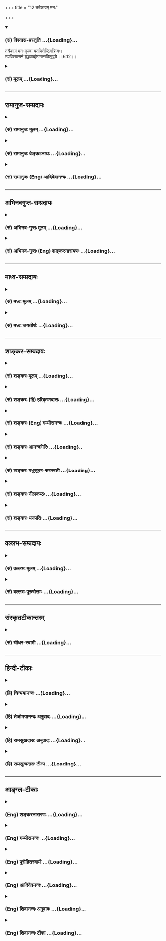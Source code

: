 +++
title = "12 तत्रैकाग्रम् मनः"

+++
<div class="js_include" newlevelforh1="3" title="(सं) विश्वास-प्रस्तुतिः" unfilled url="/purANam/mahAbhAratam/06-bhIShma-parva/02-bhagavad-gItA-parva/saMskRtam/vishvAsa-prastutiH/06_Atma-saMyama-yogaH_a/12_tatraikAgram_mana.md">
<details open><summary><h3>(सं) विश्वास-प्रस्तुतिः ...{Loading}...</h3></summary>

तत्रैकाग्रं मनः कृत्वा यतचित्तेन्द्रियक्रियः।  
उपविश्यासने युञ्ज्याद्योगमात्मविशुद्धये।।6.12।।
</details>
</div>
<div class="js_include collapsed" newlevelforh1="3" title="(सं) मूलम्" unfilled url="/purANam/mahAbhAratam/06-bhIShma-parva/02-bhagavad-gItA-parva/saMskRtam/mUlam/06_Atma-saMyama-yogaH_a/12_tatraikAgram_mana.md">
<details><summary><h3>(सं) मूलम् ...{Loading}...</h3></summary>

तत्रैकाग्रं मनः कृत्वा यतचित्तेन्द्रियक्रियः।  
उपविश्यासने युञ्ज्याद्योगमात्मविशुद्धये।।6.12।।
</details>
</div>


_________________
## रामानुज-सम्प्रदायः
<div class="js_include collapsed" newlevelforh1="3" title="(सं) रामानुजः मूलम्" unfilled url="/purANam/mahAbhAratam/06-bhIShma-parva/02-bhagavad-gItA-parva/saMskRtam/rAmAnujaH/mUlam/06_Atma-saMyama-yogaH_a/12_tatraikAgram_mana.md">
<details><summary><h3>(सं) रामानुजः मूलम् ...{Loading}...</h3></summary>

।।6.12।।**शुचौ देशे** अशुचिभिः पुरुषैः अनधिष्ठिते अपरिगृहीते च अशुचिभिः
वस्तुभिः अस्पृष्टे च पवित्रीभूते देशे दार्वादिनिर्मितं **नात्युच्छ्रितं
नातिनीचं चैलाजिनकुशोत्तरम् आसनं प्रतिष्ठाय** तस्मिन् मनःप्रसादकरे
सापाश्रये **उपविश्य** योगैकाग्रम् अव्याकुलम् **मनः कृत्वा
यतचित्तेन्द्रियक्रियः** सर्वात्मना उपसंहृतचित्तेन्द्रियक्रियः
**आत्मविशुद्धये** बन्धविमुक्तये **योगं यु़ञ्ज्यात्** आत्मावलोकनं
कुर्वीत।

</details>
</div>
<div class="js_include collapsed" newlevelforh1="3" title="(सं) रामानुजः वेङ्कटनाथः" unfilled url="/purANam/mahAbhAratam/06-bhIShma-parva/02-bhagavad-gItA-parva/saMskRtam/rAmAnujaH/venkaTanAthaH/06_Atma-saMyama-yogaH_a/12_tatraikAgram_mana.md">
<details><summary><h3>(सं) रामानुजः वेङ्कटनाथः ...{Loading}...</h3></summary>

।। 6.12बाह्योपकरणनियममाह शुचौ देश इत्यादिना। शुचिशब्दः
सङ्कोचकाभावात्संसर्गजं स्वाभाविकं चाशुचित्वं
निवर्तयतीत्यभिप्रायेणाहअशुचिभिरिति। अशुचयः पुरुषाः
पाषण्डिपतितादयः। अनधिष्ठिते अपरिगृहीते चेति अधिष्ठानं परकीयेषु
निर्वाहकत्वादिरूपेण संसर्गः परिग्रहः स्वकीयत्वाभिमानः तदुभयवर्जिते।
शुचिशब्दः शास्त्रान्तरोक्तं शोधकत्वमपि लक्षयतीत्यभिप्रायेणोक्तंपवित्रभूत
इति। च्विप्रत्ययरहितप्रयोगात् स्वतश्शुद्धिरुक्तानात्युच्छ्रितं नातिनीचं
इत्यादिदृष्टसौकर्यार्थम्। स्थिरत्वे हेतुर्दार्वादिनिर्मितत्वम् तस्य
कठिनत्वान्मृदुत्वार्थं चेलम् तत्रापि निस्तरङ्गत्वार्थं शुद्ध्यर्थं
चाजिनम् सर्वस्योपरि शुद्ध्यर्थं सत्वोन्मेषार्थं च
कुशाः। कुशाजिनचेलोत्तरम् इति कश्चिद्भाष्यपाठः
तथासत्युत्तरोत्तरमार्दवसिद्ध्यर्थमुक्तमिति मन्तव्यम्। विपरीतोऽत्र
क्रमश्चेलादीनाम् इति चशाङ्करम्।
केचित्त्वव्यवस्थितक्रमत्वमूचुः। प्रतिष्ठाप्य दृढं स्थापयित्वा। तत्रासन
उपविश्येत्यन्वयव्यक्त्यर्थंतस्मिन्नित्यादिकमुक्तम्। उक्तानां
शुचिदेशादीनां दृष्टादृष्टद्वारा योगोपयोगं दर्शयितुंमनःप्रसादकर
इत्युक्तम्। सापाश्रय उपविश्येति। अन्यथा पाश्चात्यधारणप्रयत्नः समाधिविरोधी
स्यादिति भावः। उपविश्य न तु तिष्ठञ्च्छयानो वा। तथा च सूत्रम्आसीनः
सम्भवात् ब्र.सू.4।1।7 इति। स्थानशयनयोश्च आयासनिद्रादिप्रसङ्गेन योगो न
सम्भवेत्। तत्रैकाग्रं इत्यन्वयभ्रमव्युदासाययोगैकाग्रमित्युक्तम्।
विरुद्धान्यवृत्तेरेतद्वृत्तिप्रधानत्वमिहैकाग्रत्वम्। अव्याकुलमेकाग्रम्
इति केषुचिद्भाष्यकोषेषु पाठः आत्मावलोकनोन्मुखं कृत्वेत्यर्थः। सार्वभौमो
हि चित्तस्य वृत्तिनिरोधो योगतया योगशास्त्रेऽभिहित इत्यभिप्रायेण
सर्वात्मनोपसंहृतचित्तेन्द्रियक्रिय इत्युक्तम्। चित्तमिह चिन्तावृत्तिः
इन्द्रियाणि च बाह्यानिएकाग्रं मनः कृत्वा इति वचनात् बाह्यविषयेभ्य
एवायमुपसंहारः अन्यथाऽऽत्मावलोकनमपि न स्यात्। एतेनमनसो निश्शेषवृत्तिविलयो
योगः इति वदन्तो निरस्ताः। शुद्धान्तःकरणस्य साक्षात्कारसाध्या
ह्यात्मविशुद्धिर्मोक्ष एवेत्यभिप्रायेणबन्धनिवृत्तय
इत्युक्तम्। अशुद्धास्ते समस्तास्तु देवाद्याः कर्मयोनयः वि.पु.6।7।77 इति
कर्मबन्धो ह्यात्मनामशुद्धिरुच्यते। योगं युञ्जीत इत्येतत्ओदनपाकं पचति
इतिवदित्यभिप्रायेणआत्मावलोकनं कुर्वीतेत्युक्तम्।

</details>
</div>
<div class="js_include collapsed" newlevelforh1="3" title="(सं) रामानुजः (Eng) आदिदेवानन्दः" unfilled url="/purANam/mahAbhAratam/06-bhIShma-parva/02-bhagavad-gItA-parva/saMskRtam/rAmAnujaH/english/AdidevAnandaH/06_Atma-saMyama-yogaH_a/12_tatraikAgram_mana.md">
<details><summary><h3>(सं) रामानुजः (Eng) आदिदेवानन्दः ...{Loading}...</h3></summary>

6.11 - 6.12 'In a clean spot,' i.e., in a spot pure in itself, not owned
or controlled by impure persons and untouched by impure things; having
'established a firm seat,' a seat made of wood or similar material,
which is neither too high nor too low; which is covered with cloth,
deer-skin and Kusa grass in the reverse order; seated on it in a way
which promotes the serenity of mind; having the mind concentrated on
Yoga; and holding the activities of the mind and senses in check in all
ways - he should practise 'Yoga', i.e., practise the vision of the self
for 'the purification of the self,' i.e., to end his bondage.

</details>
</div>


_________________
## अभिनवगुप्त-सम्प्रदायः
<div class="js_include collapsed" newlevelforh1="3" title="(सं) अभिनव-गुप्तः मूलम्" unfilled url="/purANam/mahAbhAratam/06-bhIShma-parva/02-bhagavad-gItA-parva/saMskRtam/abhinava-guptaH/mUlam/06_Atma-saMyama-yogaH_a/12_tatraikAgram_mana.md">
<details><summary><h3>(सं) अभिनव-गुप्तः मूलम् ...{Loading}...</h3></summary>

।।6.10 6.15।। ननु जितात्मनः इत्युक्तम् तत्कथं तज्जय इत्याशङ्क्य
आरुरुक्षोः कश्चिदुपायः कायसमत्वादिकः +++(SN कायसमुद्धारकः)+++ चित्तसंयम
उपदिश्यते योगीत्यादि अधिगच्छतीत्यन्तम्। आत्मानं च चित्तं च युञ्जीत
एकाग्रीकुर्यात्। सततमिति न परिमितं कालम्। एकाकित्वादिषु सत्सु
एतद्युज्यते +++(N युञ्जीत)+++ नान्यथा। आसनस्थैर्यात् कालस्थैर्ये +++(S
कालस्थैर्यम्)+++ चित्तस्थैर्यम्। चित्तक्रियाः संकल्पात्मनः
अन्याश्चेन्द्रियक्रिया येन यताः नियमं नीताः। धारयन् यत्नेन।
नासिकाग्रस्यावलोकने सति दिशामनवलोकनम्। मत्परमतया युक्त आसीत +++(N आसीत्)+++
इत्यर्थः +++(S omits इत्यर्थः)+++। एवमात्मानं युञ्जतः समादधतः शान्तिर्जायते
यस्यां संस्थापर्यन्तकाष्ठा मत्प्राप्तिः +++(K प्राप्तिर्योगोऽस्तीति)+++।

</details>
</div>
<div class="js_include collapsed" newlevelforh1="3" title="(सं) अभिनव-गुप्तः (Eng) शङ्करनारायणः" unfilled url="/purANam/mahAbhAratam/06-bhIShma-parva/02-bhagavad-gItA-parva/saMskRtam/abhinava-guptaH/english/shankaranArAyaNaH/06_Atma-saMyama-yogaH_a/12_tatraikAgram_mana.md">
<details><summary><h3>(सं) अभिनव-गुप्तः (Eng) शङ्करनारायणः ...{Loading}...</h3></summary>

6.12 See Comment under 6.15

</details>
</div>


_________________
## माध्व-सम्प्रदायः
<div class="js_include collapsed" newlevelforh1="3" title="(सं) मध्वः मूलम्" unfilled url="/purANam/mahAbhAratam/06-bhIShma-parva/02-bhagavad-gItA-parva/saMskRtam/madhvaH/mUlam/06_Atma-saMyama-yogaH_a/12_tatraikAgram_mana.md">
<details><summary><h3>(सं) मध्वः मूलम् ...{Loading}...</h3></summary>

।।6.12 6.14।। योगं समाधियोगं युञ्ज्यात्।

</details>
</div>
<div class="js_include collapsed" newlevelforh1="3" title="(सं) मध्वः जयतीर्थः" unfilled url="/purANam/mahAbhAratam/06-bhIShma-parva/02-bhagavad-gItA-parva/saMskRtam/madhvaH/jayatIrthaH/06_Atma-saMyama-yogaH_a/12_tatraikAgram_mana.md">
<details><summary><h3>(सं) मध्वः जयतीर्थः ...{Loading}...</h3></summary>

।।6.12 6.14।। उपविश्यासन इत्यत्रापि योगशब्द एवमेव व्याख्येय इत्याह
योगमिति। स्थानविवेकार्थं युञ्ज्यादित्युक्तम् कुर्यादिति यावत्।

</details>
</div>


_________________
## शाङ्कर-सम्प्रदायः
<div class="js_include collapsed" newlevelforh1="3" title="(सं) शङ्करः मूलम्" unfilled url="/purANam/mahAbhAratam/06-bhIShma-parva/02-bhagavad-gItA-parva/saMskRtam/shankaraH/mUlam/06_Atma-saMyama-yogaH_a/12_tatraikAgram_mana.md">
<details><summary><h3>(सं) शङ्करः मूलम् ...{Loading}...</h3></summary>

।।6.12।। **तत्र** तस्मिन् **आसने उपविश्य** योगं युञ्ज्यात्। कथम्
सर्वविषयेभ्यः उपसंहृत्य **एकाग्रं मनः कृत्वा यतचित्तेन्द्रियक्रियः**
चित्तं च इन्द्रियाणि च चित्तेन्द्रियाणि तेषां क्रियाः संयता यस्य सः
यतचित्तेन्द्रियक्रियः। स किमर्थं **योगं युञ्ज्यात्** इत्याह
**आत्मविशुद्धये** अन्तःकरणस्य विशुद्ध्यर्थमित्येतत्।। बाह्यमासनमुक्तम्
अधुना शरीरधारणं कथम् इत्युच्यते

</details>
</div>
<div class="js_include collapsed" newlevelforh1="3" title="(सं) शङ्करः (हि) हरिकृष्णदासः" unfilled url="/purANam/mahAbhAratam/06-bhIShma-parva/02-bhagavad-gItA-parva/saMskRtam/shankaraH/hindI/harikRShNadAsaH/06_Atma-saMyama-yogaH_a/12_tatraikAgram_mana.md">
<details><summary><h3>(सं) शङ्करः (हि) हरिकृष्णदासः ...{Loading}...</h3></summary>

।।6.12।। ( आसनको ) स्थिर स्थापन करके क्या करे ( सो कहते हैं ) उस आसनर
बैठकर योगका साधन करे। कैसे करे मनको सब विषयोंसे हटाकर एकाग्र करके तथा
यतचित्तेन्द्रियक्रिय यानी चित्त और इन्द्रियोंकी क्रियाओंको जीतनेवाला
होकर योगका साधन करे। जिसने मन और इन्द्रियोंकी क्रियाओंका संयम कर लिया हो
उसको यतचित्तेन्द्रियक्रिय कहते हैं। वह किसलिये योगका साधन करे सो कहते
हैं आत्मशुद्धिके लिये अर्थात् अन्तःकरणकी शुद्धिके लिये करे।

</details>
</div>
<div class="js_include collapsed" newlevelforh1="3" title="(सं) शङ्करः (Eng) गम्भीरानन्दः" unfilled url="/purANam/mahAbhAratam/06-bhIShma-parva/02-bhagavad-gItA-parva/saMskRtam/shankaraH/english/gambhIrAnandaH/06_Atma-saMyama-yogaH_a/12_tatraikAgram_mana.md">
<details><summary><h3>(सं) शङ्करः (Eng) गम्भीरानन्दः ...{Loading}...</h3></summary>

6.12 Pratisthapya, having established; sthiram, firmly; sucau, in a
clean; dese, place, which is solitary, either naturally or through
improvement; atmanah, his own; asanam, seat; na ati ucchritam, neither
too high; na ati nicam, nor even too low; and that made of
caila-ajina-kusa-uttram, cloth, skin, and kusa-grass, placed
successively one below the other-the successive arrangement of cloth
etc. here is in a reverse order to that of the textual reading-. What
follows after thus establishing the seat; Upavisya, sitting; tatra, on
that; asane, seat; yogam yunjyat, he should concentrate his mind. To
what purpose should he concentrate his mind; In answer the Lord says:
atma-visuddhaye, for the purification of the internal organ. How; Krtva,
making; manah, the mind; ekagram, one-pointed,by withdrawing it from all
objects; and yata-citta-indriya-kriyah, keeping the actions (kriyah) of
the mind (citta) and senses (indriya) under control (yata). The external
seat has been spoken of. Now is being stated how the posture of the body
should be:

</details>
</div>
<div class="js_include collapsed" newlevelforh1="3" title="(सं) शङ्करः आनन्दगिरिः" unfilled url="/purANam/mahAbhAratam/06-bhIShma-parva/02-bhagavad-gItA-parva/saMskRtam/shankaraH/AnandagiriH/06_Atma-saMyama-yogaH_a/12_tatraikAgram_mana.md">
<details><summary><h3>(सं) शङ्करः आनन्दगिरिः ...{Loading}...</h3></summary>

।।6.12।। यथोक्तमासनं संपाद्य किं कर्तव्यमिति प्रश्नपूर्वकं कर्तव्यं
तन्निर्दिशति **प्रतिष्ठाप्येति।** योगं युञ्जानस्येतिकर्तव्यताकलापं
पृच्छति **कथमिति।** सर्वेभ्यो विषयेभ्यः सकाशात्प्रत्याहृत्य मनसो
यदेकस्मिन्नेव ध्येये विषये समाधानं यच्चित्तस्येन्द्रियाणां च
बाह्यक्रियाणां संयमनं तदुभयं कृत्वा योगमनुतिष्ठेदित्याह **सर्वेति।**
आसने यथोक्ते स्थित्वा यथोक्तया रीत्या योगानुष्ठानस्य प्रश्नपूर्वकं फलमाह
**स किमर्थमित्यादिना।**

</details>
</div>
<div class="js_include collapsed" newlevelforh1="3" title="(सं) शङ्करः मधुसूदन-सरस्वती" unfilled url="/purANam/mahAbhAratam/06-bhIShma-parva/02-bhagavad-gItA-parva/saMskRtam/shankaraH/madhusUdana-sarasvatI/06_Atma-saMyama-yogaH_a/12_tatraikAgram_mana.md">
<details><summary><h3>(सं) शङ्करः मधुसूदन-सरस्वती ...{Loading}...</h3></summary>

।।6.12।। एवमासनं प्रतिष्ठाप्य किं कुर्यादिति तत्राह तत्र तस्मिन्नासन
उपविश्यैव नतु शयानस्तिष्ठन्वा। आसीनः संभवात् इति न्यायात्। यताः संयता
उपरताश्चित्तस्येन्द्रियाणां च क्रिया वृत्तयो येन स यतचित्तेन्द्रियक्रियः
सन् योगं समाधिं युञ्जीताभ्यसेत्। किमर्थं आत्मविशुद्धये आत्मनोऽन्तःकरणस्य
सर्वविक्षेपशून्यत्वेनातिसूक्ष्मतया ब्रह्मसाक्षात्कारयोग्यतायै। दृश्यते
त्वग्र्यया बुद्ध्या सूक्ष्मया सूक्ष्मदर्शिभिः इति श्रुतेः। किं कृत्वा
योगमभ्यसेदिति तत्राह एकाग्रं
राजसतामसव्युत्थानाख्यप्रागुक्तभूमित्रयपरित्यागेनैकविषयकधारावाहिकानेकवृत्तियुक्तमुद्रिक्तसत्त्वं
मनः कृत्वा दृढभूमिकेन प्रयत्नेन संपाद्यैकाग्रताविवृद्ध्यर्थं योगं
संप्रज्ञातसमाधिमभ्यसेत्। सच ब्रह्माकारमनोवृत्तिप्रवाह एव
निदिध्यासनाख्यः। तदुक्तम्ब्रह्माकारमनोवृत्तिप्रवाहोऽहंकृतिं विना।
संप्रज्ञातसमाधिः स्याद्ध्यानाभ्यासप्रकर्षतः इति। एतदेवाभिप्रेत्य
ध्यानाभ्यासप्रकर्षं विदधे भगवान्योगी युञ्जीत
सततंयुञ्ज्याद्योगमात्मविशुद्धयेयुक्त आसीत मत्परः इत्यादि बहुकृत्वः।

</details>
</div>
<div class="js_include collapsed" newlevelforh1="3" title="(सं) शङ्करः नीलकण्ठः" unfilled url="/purANam/mahAbhAratam/06-bhIShma-parva/02-bhagavad-gItA-parva/saMskRtam/shankaraH/nIlakaNThaH/06_Atma-saMyama-yogaH_a/12_tatraikAgram_mana.md">
<details><summary><h3>(सं) शङ्करः नीलकण्ठः ...{Loading}...</h3></summary>

।।6.12।। प्रतिष्ठाप्य किं कुर्यादिति तत्राह **तत्रेति।** तत्रासने
पद्मस्वस्तिकाद्यन्यतमेनासनेनोपविश्य यता निगृहीताः चित्तस्य क्रियाः
विषयाणां स्मरणानि इन्द्रियक्रियास्तेषां ग्रहणं येनासौ
यतचित्तेन्द्रियक्रियः। अतएव मनः बाह्याभ्यन्तरविषयानुपरक्ततया एकं
ध्येयमेव प्रत्यक्तत्वं अग्रे यस्य स्फुरति नान्यत् तदेकाग्रं
वृत्त्यन्तरानन्तरितब्रह्मैकाकारवृत्तिप्रवाहि कृत्वा आत्मविशुद्धये
चित्तशुद्ध्यर्थं योगं वृत्तिप्रवाहस्यापि निरोधं युञ्ज्यादनुतिष्ठेत्।
चित्तस्य स्थैर्यतापादनेन।

</details>
</div>
<div class="js_include collapsed" newlevelforh1="3" title="(सं) शङ्करः धनपतिः" unfilled url="/purANam/mahAbhAratam/06-bhIShma-parva/02-bhagavad-gItA-parva/saMskRtam/shankaraH/dhanapatiH/06_Atma-saMyama-yogaH_a/12_tatraikAgram_mana.md">
<details><summary><h3>(सं) शङ्करः धनपतिः ...{Loading}...</h3></summary>

।।6.12।। तत्रासनं प्रतिष्ठाप्य तत्रासन उपविश्यात्मशुद्धयेऽन्तःकरणशुद्धये।
यत्त्वात्मनः प्रतीचा विशुद्धिः सविलासाविद्यापङ्कसंपर्कहानिस्तस्या
इत्यर्थं इति तन्न। अविद्यापङ्कनिवृत्तेर्ज्ञानाधीनत्वात्।
ज्ञानप्राप्तिद्वारा प्रतीचो विशुद्धय इति
द्वारकल्पनापेक्षयान्तःकरणविशुद्य्धर्थमित्यस्यैव न्याय्यत्वात्। योगं
युञ्ज्यात्। कथमित्यत आह। सर्वविषयेभ्य उपसंहृत्य मनः एकमग्रं प्रधानं
चिन्तनीयं यस्येति तथा कृत्वा क्षिप्तमूढविक्षिप्तभूमित्यागेन
एकाग्रनिरोधभूमिभ्यां समाहितं कृत्वेत्यपि बोध्यम्। पुनश्च
यतचित्तेन्द्रियक्रियः सन् चित्तं चेन्द्रियाणि च तेषां क्रियाः संयता यस्य
सः।

</details>
</div>


_________________
## वल्लभ-सम्प्रदायः
<div class="js_include collapsed" newlevelforh1="3" title="(सं) वल्लभः मूलम्" unfilled url="/purANam/mahAbhAratam/06-bhIShma-parva/02-bhagavad-gItA-parva/saMskRtam/vallabhaH/mUlam/06_Atma-saMyama-yogaH_a/12_tatraikAgram_mana.md">
<details><summary><h3>(सं) वल्लभः मूलम् ...{Loading}...</h3></summary>

।।6.10 6.13।। एवं योगारूढस्य स्वरूपमुक्त्वाऽऽरुरुक्षोः साङ्गं योगं विदधतः
सिद्धिमाह योगी इत्यादिनामत्संस्थामधिगच्छति 15 इत्यन्तेन। योगी युञ्जानो
रहसि स्थितः आत्मानं सततं युञ्जीत।

</details>
</div>
<div class="js_include collapsed" newlevelforh1="3" title="(सं) वल्लभः पुरुषोत्तमः" unfilled url="/purANam/mahAbhAratam/06-bhIShma-parva/02-bhagavad-gItA-parva/saMskRtam/vallabhaH/puruShottamaH/06_Atma-saMyama-yogaH_a/12_tatraikAgram_mana.md">
<details><summary><h3>(सं) वल्लभः पुरुषोत्तमः ...{Loading}...</h3></summary>

  
  
।।6.12।। तत्र भगवत्स्वरूपे एकाग्रं केवलदास्यभावेऽनन्यतया स्थितं मनः
कृत्वा। यताः शान्ताश्चित्तन्द्रियक्रिया यस्य। चित्तक्रियाः
स्वभोगचाञ्चल्यादयः इन्द्रियक्रियाः स्वतापनिवृत्त्यर्थं दर्शनाद्यभिलाषाः
तादृशो भूत्वा आसने उपविश्य आत्मशु द्ध्यर्थं भावस्वरूपसिद्ध्यर्थं योगं
भगवत्संयोगं युञ्ज्यात् अभ्यसेत्।  
  

</details>
</div>


_________________
## संस्कृतटीकान्तरम्
<div class="js_include collapsed" newlevelforh1="3" title="(सं) श्रीधर-स्वामी" unfilled url="/purANam/mahAbhAratam/06-bhIShma-parva/02-bhagavad-gItA-parva/saMskRtam/shrIdhara-svAmI/06_Atma-saMyama-yogaH_a/12_tatraikAgram_mana.md">
<details><summary><h3>(सं) श्रीधर-स्वामी ...{Loading}...</h3></summary>

।।6.12।। **तत्रेति।** तत्र तस्मिन्नासने उपविश्य एकाग्रं विक्षेपरहितं मनः
कृत्वा योगं युञ्ज्यादभ्यसेत्। यताः संयताश्चित्तस्येन्द्रियाणां च क्रिया
यस्यात्मनो मनसो विशुद्धये उपशान्तये।

</details>
</div>


_________________
## हिन्दी-टीकाः
<div class="js_include collapsed" newlevelforh1="3" title="(हि) चिन्मयानन्दः" unfilled url="/purANam/mahAbhAratam/06-bhIShma-parva/02-bhagavad-gItA-parva/hindI/chinmayAnandaH/06_Atma-saMyama-yogaH_a/12_tatraikAgram_mana.md">
<details><summary><h3>(हि) चिन्मयानन्दः ...{Loading}...</h3></summary>

।।6.12।। उपयुक्त आसन में बैठना मात्र योग नहीं है। बाह्य आसन तथा शरीर का
विशेष स्थिति मे बैठना मन की एकाग्रता के लिए उपयोगी अवश्य हो सकता है
किन्तु इतना ही करने मात्र से आत्मविकास के प्रति हम आश्वस्त नहीं हो
सकते। आसन में बैठने के पश्चात् अन्तकरण के द्वारा किस प्रकार ध्यान करना
चाहिये इसका निर्देश श्रीकृष्ण यहाँ देते हैं। प्रथम निर्देश मन को एकाग्र
करने का है। किसी गुरु के लिए इस भ्रमित पीढ़ी के किसी शिष्य के मन को
एकाग्र करने का उपदेश देना तो सरल है परन्तु बिना ज्ञान के साधक को उपदेश
का पालन करना संभव नहीं होता। अत इस उपदेश के साथ ही उन व्यावहारिक विधियों
को भी बताना आवश्यक है जिनके द्वारा यह एकाग्रता प्राप्त की जा सकती है।
व्यावहारिक विधि के बिना वह उपदेश केवल आदर्श तत्त्व ज्ञान बनकर रह जाता
है। गीता की यही विशेषता है कि ज्ञान को जीवन के लिए व्यवहार्य बनाने में
वह अनेक उपायों को भी बताती है। मन की कल्पना शक्ति एवं इन्द्रियों के
व्यापार को संयमित करने के लिए श्रीकृष्ण कहते हैं कि यह एक उपाय है।
एकाग्रता तो मन की वास्तविक सार्मथ्य है परन्तु कभीकभी अचानक प्राप्त हुई
शांति को वह समझ नहीं पाता तब पूर्वाजित अनुभवों के स्मरण से अथवा
इन्द्रियों द्वारा विषय ग्रहण से वह क्षुब्ध हो जाता है। इन्ही संकल्पों के
कारण एकाग्रता भंग हो जाती है। यदि चित्त और इन्द्रियों की क्रियायों से
होने वाली शांति के ह्रास को रोक दिया जाय तो मन तत्काल और सहज ही एकाग्र
हो जाता है। इस प्रकार बाह्य आसन में बैठ कर अन्तकरण के द्वारा आत्मतत्त्व
का ध्यान करना चाहिए। ध्यानाभ्यास का प्रयोजन ज्ञात करने की सभी साधकों की
स्वाभाविक इच्छा होती है। प्रचलित धारणा यह है कि हमें आत्मा का अनुभव उसी
प्रकार होगा जैसे कि किसी दृश्य वस्तु का। परन्तु श्रीकृष्ण ऐसी धारणा को
दूर करते हुए कहते हैं कि ध्यान का प्रयोजन है आत्मशुद्धि अर्थात् अन्तकरण
की शुद्धि। मन का विक्षेप ही उसकी अशुद्धि कहलाती है। शास्त्रों का वचन है
कि प्रतिदिन दृढ़ता से ध्यान का अभ्यास करने से चित्त शुद्ध हो जाता है और
ऐसे ही शुद्ध और स्थिर अन्तकरण में आत्मा का साक्षात् अनुभव होता है जो
स्वयंसिद्ध नित्य उपलब्ध है। जैसे दर्पण में अपने प्रतिबिम्ब को देखकर अपनी
पहचान होती है उसी प्रकार यह ध्यान विधि भी है। अब अगले श्लोक में शरीर की
स्थिति का वर्णन करते हैं

</details>
</div>
<div class="js_include collapsed" newlevelforh1="3" title="(हि) तेजोमयानन्दः अनुवादः" unfilled url="/purANam/mahAbhAratam/06-bhIShma-parva/02-bhagavad-gItA-parva/hindI/tejomayAnandaH/anuvAdaH/06_Atma-saMyama-yogaH_a/12_tatraikAgram_mana.md">
<details><summary><h3>(हि) तेजोमयानन्दः अनुवादः ...{Loading}...</h3></summary>

।।6.12।। वहाँ (आसन में बैठकर) मन को एकाग्र करके, चित्त और इन्द्रियों की
क्रियाओं को वश में किये हुये आत्मशुद्धि के लिए योग का अभ्यास करे।।

</details>
</div>
<div class="js_include collapsed" newlevelforh1="3" title="(हि) रामसुखदासः अनुवादः" unfilled url="/purANam/mahAbhAratam/06-bhIShma-parva/02-bhagavad-gItA-parva/hindI/rAmasukhadAsaH/anuvAdaH/06_Atma-saMyama-yogaH_a/12_tatraikAgram_mana.md">
<details><summary><h3>(हि) रामसुखदासः अनुवादः ...{Loading}...</h3></summary>

।।6.12।। उस आसनपर बैठकर चित्त और इन्द्रियोंकी क्रियाओंको वशमें रखते हुए
मनको एकाग्र करके अन्तःकरणकी शुद्धिके लिये योगका अभ्यास करे।

</details>
</div>
<div class="js_include collapsed" newlevelforh1="3" title="(हि) रामसुखदासः टीका" unfilled url="/purANam/mahAbhAratam/06-bhIShma-parva/02-bhagavad-gItA-parva/hindI/rAmasukhadAsaH/TIkA/06_Atma-saMyama-yogaH_a/12_tatraikAgram_mana.md">
<details><summary><h3>(हि) रामसुखदासः टीका ...{Loading}...</h3></summary>

।।6.12।।***व्याख्या--***\[पूर्वश्लोकमें बिछाये जानेवाले आसनकी विधि
बतानेके बाद अब भगवान् बारहवें और तेरहवें श्लोकमें बैठनेवाले आसनकी विधि
बताते हैं। \]

</details>
</div>


_________________
## आङ्ग्ल-टीकाः
<div class="js_include collapsed" newlevelforh1="3" title="(Eng) शङ्करनारायणः" unfilled url="/purANam/mahAbhAratam/06-bhIShma-parva/02-bhagavad-gItA-parva/english/shankaranArAyaNaH/06_Atma-saMyama-yogaH_a/12_tatraikAgram_mana.md">
<details><summary><h3>(Eng) शङ्करनारायणः ...{Loading}...</h3></summary>

6.12. Sitting there on the seat and making the mind single-pointed, let
him, with the activities of his mind and senses subdued, practise Yoga
for self-purification.

</details>
</div>
<div class="js_include collapsed" newlevelforh1="3" title="(Eng) गम्भीरानन्दः" unfilled url="/purANam/mahAbhAratam/06-bhIShma-parva/02-bhagavad-gItA-parva/english/gambhIrAnandaH/06_Atma-saMyama-yogaH_a/12_tatraikAgram_mana.md">
<details><summary><h3>(Eng) गम्भीरानन्दः ...{Loading}...</h3></summary>

6.12 (and) sitting on that seat, he should concentrate his mind for the
purification of the internal organ, making the mind one-pointed and
keeping the actions of the mind and senses under control.

</details>
</div>
<div class="js_include collapsed" newlevelforh1="3" title="(Eng) पुरोहितस्वामी" unfilled url="/purANam/mahAbhAratam/06-bhIShma-parva/02-bhagavad-gItA-parva/english/purohitasvAmI/06_Atma-saMyama-yogaH_a/12_tatraikAgram_mana.md">
<details><summary><h3>(Eng) पुरोहितस्वामी ...{Loading}...</h3></summary>

6.12 Seated thus, his mind concentrated, its functions controlled and
his senses governed, let him practise meditation for the purification of
his lower nature.

</details>
</div>
<div class="js_include collapsed" newlevelforh1="3" title="(Eng) आदिदेवनन्दः" unfilled url="/purANam/mahAbhAratam/06-bhIShma-parva/02-bhagavad-gItA-parva/english/AdidevanandaH/06_Atma-saMyama-yogaH_a/12_tatraikAgram_mana.md">
<details><summary><h3>(Eng) आदिदेवनन्दः ...{Loading}...</h3></summary>

6.12 There, sitting on the seat, with the mind concentrated and holding
the mind and senses in check, he should practise Yoga for the
purification of the self.

</details>
</div>
<div class="js_include collapsed" newlevelforh1="3" title="(Eng) शिवानन्दः अनुवादः" unfilled url="/purANam/mahAbhAratam/06-bhIShma-parva/02-bhagavad-gItA-parva/english/shivAnandaH/anuvAdaH/06_Atma-saMyama-yogaH_a/12_tatraikAgram_mana.md">
<details><summary><h3>(Eng) शिवानन्दः अनुवादः ...{Loading}...</h3></summary>

6.12 There, having made the mind one-pointed, with the actions of the
mind and the senses controlled, let him, seated on the seat, practise
Yoga for the purification of the self.

</details>
</div>
<div class="js_include collapsed" newlevelforh1="3" title="(Eng) शिवानन्दः टीका" unfilled url="/purANam/mahAbhAratam/06-bhIShma-parva/02-bhagavad-gItA-parva/english/shivAnandaH/TIkA/06_Atma-saMyama-yogaH_a/12_tatraikAgram_mana.md">
<details><summary><h3>(Eng) शिवानन्दः टीका ...{Loading}...</h3></summary>

6.12 तत्र there; एकाग्रम् onepointed; मनः the mind; कृत्वा having made;
यतचित्तेन्द्रियक्रियः one who has controlled the actions of the mind and
the senses; उपविश्य being seated; आसने on the seat; युञ्ज्यात् let him
practise; योगम् Yoga; आत्मविशुद्धये for the purification of the
self.Commentary The self means the mind. The real Supreme Self is the
Atma. This is Primary (Mukhya). Mind also is the self. But this is used
in a secondary sense (Gauna). Mukhya Atma is Brahman or the highest
Self. Gauna Atma is the mind.Make the mind onepointed by collecting all
its dissipated rays by the practice of Yoga. Withdraw it from all
senseobjects again and again and try to fix it steadily on your Lakshya
or point of meditation or centre. Gradually you will have concentration
of the mind or onepointedness. You must be very regular in your
practice. Only then will you succeed. Regularity is of paramount
importance. You should know the ways and habits of the mind through
daily introspection; selfanalysis or selfexamination. You should have a
knowledge of the laws of the mind. Then it will be easy for you to check
the wandering mind. When you sit for meditation; and when you
deliberately attempt to forget the worldly objects; all sorts of worldly
thoughts will crop up in your mind and disturb your meditation. You will
be ite astonished. Old thoughts that you entertained several years ago;
and old memories of past enjoyments will bubble up and force the mind to
wander in all directions. You will find that the trapdoor of the vast
subconscious mind is opened or the lid of the storehouse of thoughts
within is lifted up and the thoughts gush out in a continous stream. The
more you attempt to still them; the more they will bubble up with
redoubled force and strength.Be not discouraged. Nil desperandum. Never
despair. Through regular and constant meditation you can purify the
subconscious mind and its constant memories. The fire of meditation will
burn all thoughts. Be sure of this. Meditation is a potent antidote to
annihilate the poisonous worldly thoughts. Be assured of this.Meditation
on the immortal Self will act like a dynamite and blow up all thoughts
and memories in the conscious mind. If the thoughts trouble you much; do
not try to suppress them by force. Be a silent witness as in a bioscope.
They will subside gradually. Then try to root them out through regual
silent meditation.During introspection you can clearly observe the rapid
shifting of the mind from one line of thought to another. Herein lies a
chance for you to mould the mind properly and direct the thoughts and
the mental energy in the divine channel. You can rearrange the thoughts
and make new associations on a new Sattvic basis. You can throw out
wordly and useless thoughts. Just as you remove the weeds and throw them
out; you can throw these out; and you can cultivate sublime; divine
thoughts in the divine garden of your mind. This is a very patient work.
This is a stupendous task indeed. But for a Yogi of determination who
has the grace of the Lord and an iron will it is nothing.Calm the
bubbling emotions; sentiments; instincts and impulses gradually through
silent meditation. You can give a new orientation to your feelings by
gradual and systematic practice. You can entirely transmute your wordly
nature into divine nature. You can exercise supreme control over the
nervecurrents; muscles; the five sheaths (of the Self); emotions;
impulses and instincts through meditation.

</details>
</div>
